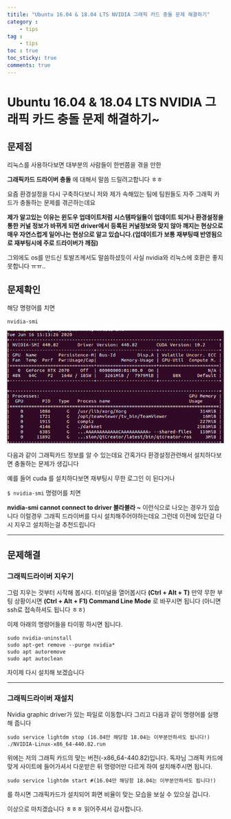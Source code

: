 ```yaml
---
titile: "Ubuntu 16.04 & 18.04 LTS NVIDIA 그래픽 카드 충돌 문제 해결하기"
category :
    - tips
tag :
    - tips
toc : true
toc_sticky: true
comments: true
---
```


# Ubuntu 16.04 & 18.04 LTS NVIDIA 그래픽 카드 충돌 문제 해결하기~

## 문제점
리눅스를 사용하다보면 대부분의 사람들이 한번쯤을 겪을 만한 

__그래픽카드 드라이버 충돌__ 에 대해서 말씀 드릴려고합니다 ㅎㅎ

요즘 환경설정을 다시 구축하다보니 저와 제가 속해있는 팀에 팀원들도 자주 그래픽 카드가 충돌하는 문제를 겪곤하는데요

__제가 알고있는 이유는 윈도우 업데이트처럼 시스템파일들이 업데이트 되거나 환경설정을 통한 커널 정보가 바뀌게 되면 driver에서 등록된 커널정보와 맞지 않아 깨지는 현상으로 매우 자연스럽게 일어나는 현상으로 알고 있습니다.(업데이트가 보통 재부팅때 반영됨으로 재부팅시에 주로 드라이버가 깨짐)__

그외에도 os를 만드신 토발즈께서도 말씀하셨듯이 사실 nvidia와 리눅스에 호환은 좋지 못합니다 ㅠㅠ..

## 문제확인
해당 명령어를 치면
```
nvidia-smi
```

![image](/assets/images/23_4/nvidia_smi.png)

다음과 같이 그래픽카드 정보를 알 수 있는데요
간혹가다 환경설정관련해서 설치하다보면 충돌하는 문제가 생깁니다

예를 들어 cuda 를 설치하다보면
재부팅시 무한 로그인 이 된다거나

`$ nvidia-smi` 명령어를 치면

__nvidia-smi cannot connect to driver 블라블라 ~__ 이런식으로 나오는 경우가 있습니다
이럴경우 그래픽 드라이버를 다시 설치해주어야하는데요
그런데 이전에 있던걸 다시 지우고 설치하는걸 추천드립니다

----------------------
## 문제해결
### 그래픽드라이버 지우기

그럼 지우는 것부터 시작해 봅시다.
터미널을 열어봅시다 __(Ctrl + Alt + T)__
만약 무한 부팅 상황이시면 __(Ctrl + Alt + F1) Command Line Mode__ 로 바꾸시면 됩니다 
(아니면 ssh로 접속하셔도 됩니다 ㅎㅎ)


이제 아래의 명령어들을 타이핑 하시면 됩니다.

```shell
sudo nvidia-uninstall
sudo apt-get remove --purge nvidia*
sudo apt autoremove
sudo apt autoclean
```

자이제 다시 설치해 보겠습니다

----------------------
### 그래픽드라이버 재설치
Nvidia graphic driver가 있는 파일로 이동합니다
그리고 다음과 같이 명령어를 실행해 줍니다

```shell
sudo service lightdm stop (16.04만 해당함 18.04는 이부분안하셔도 됩니다!) 
./NVIDIA-Linux-x86_64-440.82.run
```

위에는 저의 그래픽 카드의 맞는 버전(-x86_64-440.82)입니다.
독자님 그래픽 카드에 맞게 사이트에 들어가셔서 다운받은 뒤 명령어만 다르게 하여 설치해주시면 됩니다.

```shell
sudo service lightdm start #(16.04만 해당함 18.04는 이부분안하셔도 됩니다!)
```
를 하시면 그래픽카드가 설치되어 화면 비율이 맞는 모습을 보실 수 있으실 겁니다.

이상으로 마치겠습니다 ㅎㅎㅎ 읽어주셔서 감사합니다.
